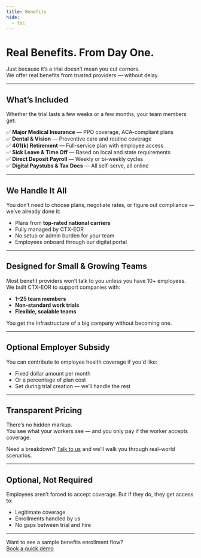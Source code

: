 ```yaml
---
title: Benefits
hide:
  - toc
---
```


# Real Benefits. From Day One.

Just because it’s a trial doesn’t mean you cut corners.  
We offer real benefits from trusted providers — without delay.

---

## What’s Included

Whether the trial lasts a few weeks or a few months, your team members get:

✅ **Major Medical Insurance** — PPO coverage, ACA-compliant plans  
✅ **Dental & Vision** — Preventive care and routine coverage  
✅ **401(k) Retirement** — Full-service plan with employee access  
✅ **Sick Leave & Time Off** — Based on local and state requirements  
✅ **Direct Deposit Payroll** — Weekly or bi-weekly cycles  
✅ **Digital Paystubs & Tax Docs** — All self-serve, all online

---

## We Handle It All

You don’t need to choose plans, negotiate rates, or figure out compliance — we’ve already done it:

- Plans from **top-rated national carriers**
- Fully managed by CTX-EOR
- No setup or admin burden for your team
- Employees onboard through our digital portal

---

## Designed for Small & Growing Teams

Most benefit providers won’t talk to you unless you have 10+ employees.  
We built CTX-EOR to support companies with:

- **1–25 team members**
- **Non-standard work trials**
- **Flexible, scalable teams**

You get the infrastructure of a big company without becoming one.

---

## Optional Employer Subsidy

You can contribute to employee health coverage if you'd like:

- Fixed dollar amount per month  
- Or a percentage of plan cost  
- Set during trial creation — we’ll handle the rest

---

## Transparent Pricing

There’s no hidden markup.  
You see what your workers see — and you only pay if the worker accepts coverage.

Need a breakdown? [Talk to us](contact.md) and we’ll walk you through real-world scenarios.

---

## Optional, Not Required

Employees aren’t forced to accept coverage. But if they do, they get access to:

- Legitimate coverage
- Enrollments handled by us
- No gaps between trial and hire

---

Want to see a sample benefits enrollment flow?  
[Book a quick demo](contact.md)
